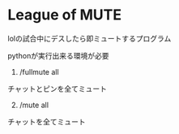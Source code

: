 # League of MUTE

lolの試合中にデスしたら即ミュートするプログラム

pythonが実行出来る環境が必要

1. /fullmute all

チャットとピンを全てミュート

2. /mute all

チャットを全てミュート